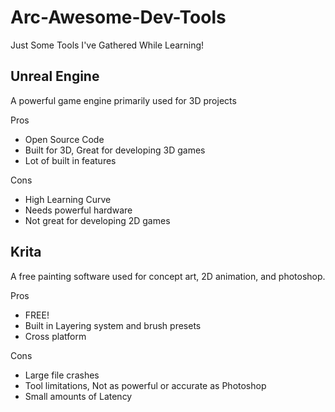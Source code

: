 # Arc-Awesome-Dev-Tools
Just Some Tools I've Gathered While Learning!

## Unreal Engine
A powerful game engine primarily used for 3D projects

Pros

* Open Source Code
* Built for 3D, Great for developing 3D games
* Lot of built in features
  
Cons

* High Learning Curve
* Needs powerful hardware
* Not great for developing 2D games

## Krita
A free painting software used for concept art, 2D animation, and photoshop.

Pros

* FREE! 
* Built in Layering system and brush presets
* Cross platform
  
Cons

* Large file crashes
* Tool limitations, Not as powerful or accurate as Photoshop
* Small amounts of Latency

